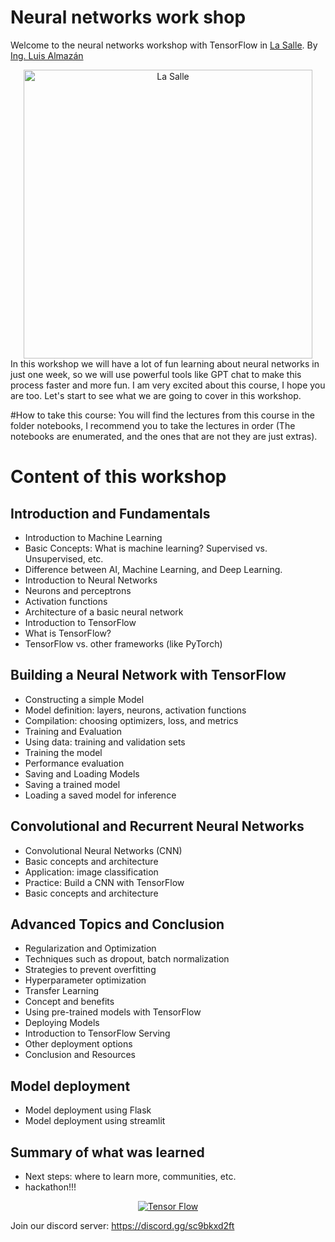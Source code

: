 # Neural networks work shop
Welcome to the neural networks workshop with TensorFlow in [La Salle](https://www.ulsachihuahua.edu.mx/). By [Ing. Luis Almazán](https://www.linkedin.com/in/luis-%C3%A1ngel-almaz%C3%A1n-l%C3%B3pez/)



<div align="center">
    <a href="https://www.ulsachihuahua.edu.mx/">
        <img src="https://static.wixstatic.com/media/50abbb_a6b00299fb4c48f5b029e7792a7a6eea~mv2.jpg/v1/crop/x_460,y_0,w_1621,h_1182/fill/w_594,h_462,al_c,q_80,usm_0.66_1.00_0.01,enc_auto/ULSA%20LOGO999999999.jpg" width=462 alt="La Salle">
    </a>
</div>
In this workshop we will have a lot of fun learning about neural networks in just one week, so we will use powerful tools like GPT chat to make this process faster and more fun. I am very excited about this course, I hope you are too. Let's start to see what we are going to cover in this workshop.

#How to take this course: 
    You will find the lectures from this course in the folder notebooks, I recommend you to take the lectures in order (The notebooks are enumerated, and the ones that are not they are just extras).

# Content of this workshop
## Introduction and Fundamentals
  * Introduction to Machine Learning
  * Basic Concepts: What is machine learning? Supervised vs. Unsupervised, etc.
  * Difference between AI, Machine Learning, and Deep Learning.
  * Introduction to Neural Networks
  * Neurons and perceptrons
  * Activation functions
  * Architecture of a basic neural network
  * Introduction to TensorFlow
  * What is TensorFlow?
  * TensorFlow vs. other frameworks (like PyTorch)
## Building a Neural Network with TensorFlow
  * Constructing a simple Model
  * Model definition: layers, neurons, activation functions
  * Compilation: choosing optimizers, loss, and metrics
  * Training and Evaluation
  * Using data: training and validation sets
  * Training the model
  * Performance evaluation
  * Saving and Loading Models
  * Saving a trained model
  * Loading a saved model for inference

## Convolutional and Recurrent Neural Networks
  * Convolutional Neural Networks (CNN)
  * Basic concepts and architecture
  * Application: image classification
  * Practice: Build a CNN with TensorFlow
  * Basic concepts and architecture

## Advanced Topics and Conclusion
  * Regularization and Optimization
  * Techniques such as dropout, batch normalization
  * Strategies to prevent overfitting
  * Hyperparameter optimization
  * Transfer Learning
  * Concept and benefits
  * Using pre-trained models with TensorFlow
  * Deploying Models
  * Introduction to TensorFlow Serving
  * Other deployment options
  * Conclusion and Resources
## Model deployment
  * Model deployment using Flask
  * Model deployment using streamlit

## Summary of what was learned
  * Next steps: where to learn more, communities, etc.
  * hackathon!!!

<div align="center">
    <a href="https://www.tensorflow.org/?hl=es-419">
        <img src="https://avatars.githubusercontent.com/u/15658638?s=280&v=4"  alt="Tensor Flow">
    </a>
</div>


Join our discord server: https://discord.gg/sc9bkxd2ft

